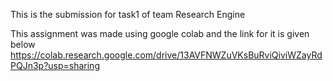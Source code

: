   
This is the submission for task1 of team Research Engine 

This assignment was made using google colab and the link for it is given below
https://colab.research.google.com/drive/13AVFNWZuVKsBuRviQiviWZayRdPQJn3p?usp=sharing
